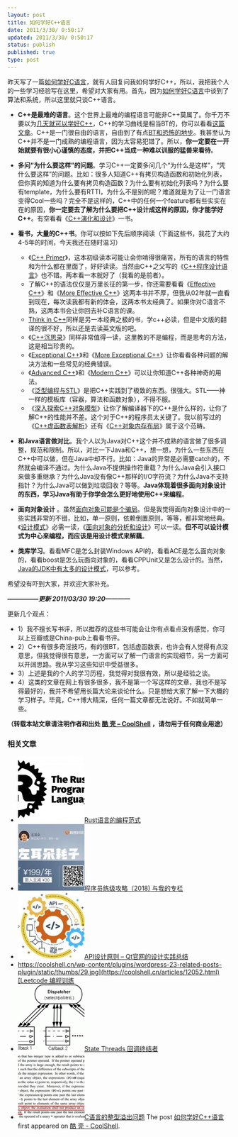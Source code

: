 ```yaml
---
layout: post
title: 如何学好C++语言
date: 2011/3/30/ 0:50:17
updated: 2011/3/30/ 0:50:17
status: publish
published: true
type: post
---
```


昨天写了一篇[如何学好C语言](https://coolshell.cn/articles/4102.html "如何学好C语言")，就有人回复问我如何学好C++，所以，我把我个人的一些学习经验写在这里，希望对大家有用。首先，因为[如何学好C语言](https://coolshell.cn/articles/4102.html "如何学好C语言")中谈到了算法和系统，所以这里就只谈C++语言。


* **C++是最难的语言**。这个世界上最难的编程语言可能非C++莫属了。你千万不要以为[几天就可以学好C++](https://coolshell.cn/articles/2250.html "“21天教你学会C++”")，C++的学习曲线是相当BT的，你可以看看[这篇文章](https://coolshell.cn/articles/2287.html "C++ 程序员自信心曲线图")。C++是一门很自由的语言，自由到了有点[BT和恐怖的地步](https://coolshell.cn/articles/1724.html "恐怖的C++语言")。我甚至认为C++并不是一门成熟的编程语言，因为太容易犯错了。所以，**你一定要在一开始就要有很小心谨慎的态度，并把C++当成一种难以训服的猛兽来看待**。


* **多问“为什么要这样”的问题**。学习C++一定要多问几个“为什么是这样”，“凭什么要这样”的问题。比如：很多人知道C++有拷贝构造函数和初始化列表，但你真的知道为什么要有拷贝构造函数？为什么要有初始化列表吗？为什么要有template，为什么要有RTTI，为什么不是别的呢？难道就是为了让一门语言变得Cool一些吗？完全不是这样的，C++中的任何一个feature都有些实实在在的原因，**你一定要去了解为什么要把C++设计成这样的原因，你才能学好C++**。有空看看《[C++演化和设计](http://product.china-pub.com/5217)》一书。



* **看书，大量的C++书**。你可以按如下先后顺序阅读（下面这些书，我花了大约4-5年的时间，今天我还在随时温习）
	+ 《[C++ Primer](http://product.china-pub.com/28767)》，这本初级读本可能让会你啃得很痛苦，所有的语言的特性和为什么都在里面了，好好读读。当然由C++之父写的《[C++程序设计语言](http://product.china-pub.com/196448)》也不错。两本看一本就好了（我看的是前者）。
	+ 了解C++的语法仅仅是万里长征的第一步，你还需要看看《[Effective C++](http://product.china-pub.com/197414)》和《[More Effective C++](http://product.china-pub.com/197665)》这两本书并不厚，但我从02年就一直看到现在，每次读我都有新的体会，这两本书太经典了。如果你对C语言不熟，这两本书会让你回去补C语言的课。
	+ [Think in C++](http://product.china-pub.com/4801)同样是另一本经典之极的书，学c++必读，但是中文版的翻译的很不好，所以还是去读英文版的吧。
	+ 《[C++沉思录](http://product.china-pub.com/38130&ref=browse)》同样非常值得一读，这里教的不是编程，而是思考的方法，这是相当珍贵的。
	+ 《[Exceptional C++](http://product.china-pub.com/33333)》和《[More Exceptional C++](http://product.china-pub.com/197666)》让你看看各种问题的解决方法和一些常见的经典错误。
	+ 《[Advanced C++](http://product.china-pub.com/16697)》和《[Modern C++](http://product.china-pub.com/9700)》可以让你知道C++各种神奇的用法。
	+ 《[泛型编程与STL](http://product.china-pub.com/9864)》是把C++实践到了极致的东西。很强大。STL——神一样的模板库（容器，算法和函数对象），不得不服。
	+ 《[深入探索C++对象模型](http://www.china-pub.com/3290&ref=browse)》让你了解编译器下的C++是什么样的，让你了解C++的性能并不差。这个对于C++的程序员太关键了。我以前写过的《[C++虚函数表解析](https://coolshell.cn/articles/12165.html "C++ 虚函数表解析")》还有《[C++对象内存布局](https://coolshell.cn/articles/12176.html "C++ 对象的内存布局")》属于这个范畴。


* **和Java语言做对比**。我个人以为Java对C++这个并不成熟的语言做了很多调整，规范和限制。所以，对比一下Java和C++，想一想，为什么一些东西在C++中可以做，但在Java中却不行。比如：Java的异常是必需要catch的，不然就会编译不通过。为什么Java不提供操作符重载？为什么Java会引入接口来做多重继承？为什么Java没有像C++那样的I/O字符流？为什么Java不支持指针？为什么Java可以做到垃圾回收？等等。**Java体现着很多面向对象设计的东西，学习Java有助于你学会怎么更好地使用C++来编程**。


* **面向对象设计** 。虽然[面向对象可能是个骗局](https://coolshell.cn/articles/3036.html "面向对象是个骗局？！")。但是我觉得面向对象设计中的一些实践非常的不错，比如，单一原则，依赖倒置原则，等等，都非常地经典。《[设计模式](http://product.china-pub.com/25961)》必需一读，《[面向对象的分析和设计](http://product.china-pub.com/47106)》可以一读。**但不可以设计模式为中心来编程，而应该是用设计模式来解藕**。


* **类库学习**。看看MFC是怎么封装Windows API的，看看ACE是怎么面向对象的，看看boost是怎么玩面向对象的，看看CPPUnit又是怎么设计的。当然，[Java的JDK中有太多的设计模式](https://coolshell.cn/articles/3320.html "JDK里的设计模式")，可以参考。


希望没有吓到大家，并欢迎大家补充。


***—————更新 2011/03/30 19:20————***


更新几个观点：


* 1）我不擅长写书评，所以推荐的这些书可能会让你有点看点没有感觉，你可以上豆瓣或是China-pub上看看书评。
* 2）C++有很多奇淫技巧，有的很BT，包括虚函数表，也许会有人觉得有点没意思，但我觉得很有意思，一方面可以了解一门语言的实现细节，另一方面可以开阔思路。我从学习这些知识中受益很多。
* 3）上述是我的个人的学习历程，我觉得对我很有效，所以是经验之谈。
* 4）这类的文章在网上有很多很多，我不是第一个写这样的文章，我也不是写得最好的，我并不希望用长篇大论来谈论什么。只是想给大家了解一下大概的学习样子。毕竟，C++博大精深，任何一篇文章都无法说好。不如就简单一些。




**（转载本站文章请注明作者和出处 [酷 壳 – CoolShell](https://coolshell.cn/) ，请勿用于任何商业用途）**



### 相关文章

* [![Rust语言的编程范式](../wp-content/uploads/2020/03/rust-social-wide-150x150.jpg)](https://coolshell.cn/articles/20845.html)[Rust语言的编程范式](https://coolshell.cn/articles/20845.html)
* [![程序员练级攻略（2018)  与我的专栏](../wp-content/uploads/2018/05/300x262-150x150.jpg)](https://coolshell.cn/articles/18360.html)[程序员练级攻略（2018) 与我的专栏](https://coolshell.cn/articles/18360.html)
* [![API设计原则 – Qt官网的设计实践总结](../wp-content/uploads/2017/07/api-design-300x278-2-150x150.jpg)](https://coolshell.cn/articles/18024.html)[API设计原则 – Qt官网的设计实践总结](https://coolshell.cn/articles/18024.html)
* [https://coolshell.cn/wp-content/plugins/wordpress-23-related-posts-plugin/static/thumbs/29.jpg](https://coolshell.cn/articles/12052.html)[Leetcode 编程训练](https://coolshell.cn/articles/12052.html)
* [![State Threads 回调终结者](../wp-content/uploads/2014/10/edsm-150x150.gif)](https://coolshell.cn/articles/12012.html)[State Threads 回调终结者](https://coolshell.cn/articles/12012.html)
* [![C语言的整型溢出问题](../wp-content/uploads/2014/04/c99-150x150.jpg)](https://coolshell.cn/articles/11466.html)[C语言的整型溢出问题](https://coolshell.cn/articles/11466.html)
The post [如何学好C++语言](https://coolshell.cn/articles/4119.html) first appeared on [酷 壳 - CoolShell](https://coolshell.cn).